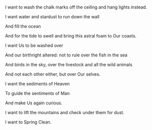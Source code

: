 I want to wash the chalk marks off the ceiling and hang lights instead. 

I want water and stardust to run down the wall

And fill the ocean 

And for the tide to swell and bring this astral foam to Our coasts. 

  

I want Us to be washed over

And our birthright altered: not to rule over the fish in the sea

And birds in the sky, over the livestock and all the wild animals 

And not each other either, but over Our selves. 

  

I want the sediments of Heaven 

To guide the sentiments of Man

And make Us again curious.  

  

I want to lift the mountains and check under them for dust. 

I want to Spring Clean.
